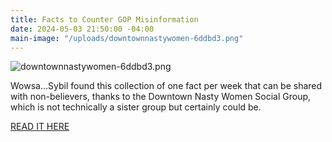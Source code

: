 ```yaml
---
title: Facts to Counter GOP Misinformation
date: 2024-05-03 21:50:00 -04:00
main-image: "/uploads/downtownnastywomen-6ddbd3.png"
---
```


![downtownnastywomen-6ddbd3.png](/uploads/downtownnastywomen-6ddbd3.png)

Wowsa...Sybil found this collection of one fact per week that can be shared with non-believers, thanks to the Downtown Nasty Women Social Group, which is not technically a sister group but certainly could be.   
  
[READ IT HERE](https://mailchi.mp/2911f03ffe73/facts-to-counter-gop-misinformation)
